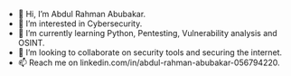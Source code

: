 - 👋 Hi, I’m Abdul Rahman Abubakar.
- 👀 I’m interested in Cybersecurity.
- 🌱 I’m currently learning Python, Pentesting, Vulnerability analysis and OSINT.
- 💞️ I’m looking to collaborate on security tools and securing the internet.
- 📫 Reach me on linkedin.com/in/abdul-rahman-abubakar-056794220.

<!---
RahmanAbubakar569/RahmanAbubakar569 is a ✨ special ✨ repository because its `README.md` (this file) appears on your GitHub profile.
You can click the Preview link to take a look at your changes.
--->

